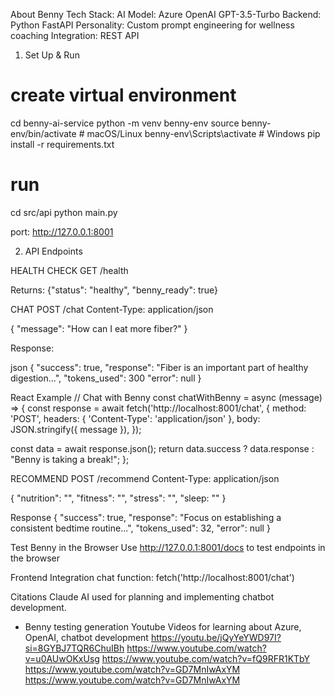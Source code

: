 About Benny
Tech Stack:
AI Model: Azure OpenAI GPT-3.5-Turbo
Backend: Python FastAPI
Personality: Custom prompt engineering for wellness coaching
Integration: REST API

1. Set Up & Run
# create virtual environment
cd benny-ai-service
python -m venv benny-env
source benny-env/bin/activate  # macOS/Linux benny-env\Scripts\activate   # Windows
pip install -r requirements.txt
# run
cd src/api
python main.py

port: http://127.0.0.1:8001

2. API Endpoints

HEALTH CHECK
GET /health

Returns: {"status": "healthy", "benny_ready": true}

CHAT
POST /chat
Content-Type: application/json

{
    "message": "How can I eat more fiber?"
}

Response:

json 
{
    "success": true,
    "response": "Fiber is an important part of healthy digestion...",
    "tokens_used": 300
    "error": null
}

React Example
// Chat with Benny
const chatWithBenny = async (message) => {
  const response = await fetch('http://localhost:8001/chat', {
    method: 'POST',
    headers: { 'Content-Type': 'application/json' },
    body: JSON.stringify({ message }),
  });
  
  const data = await response.json();
  return data.success ? data.response : "Benny is taking a break!";
};

RECOMMEND
POST /recommend
Content-Type: application/json

{
    "nutrition": "",
    "fitness": "",
    "stress": "",
    "sleep: ""
}

Response
{
    "success": true,
    "response": "Focus on establishing a consistent bedtime routine...",
    "tokens_used": 32,
    "error": null
}

Test Benny in the Browser
Use http://127.0.0.1:8001/docs to test endpoints in the browser

Frontend Integration
chat function: fetch('http://localhost:8001/chat')


Citations
Claude AI used for planning and implementing chatbot development.
- Benny testing generation
Youtube Videos for learning about Azure, OpenAI, chatbot development
https://youtu.be/jQyYeYWD97I?si=8GYBJ7TQR6ChuIBh
https://www.youtube.com/watch?v=u0AUwOKxUsg
https://www.youtube.com/watch?v=fQ9RFR1KTbY
https://www.youtube.com/watch?v=GD7MnIwAxYM
https://www.youtube.com/watch?v=GD7MnIwAxYM

